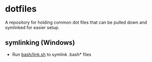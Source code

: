 # dotfiles

A repository for holding common dot files that can be pulled down and symlinked for easier setup.

## symlinking (Windows)
- Run [bash/link.sh](./bash/link.sh) to symlink .bash* files
